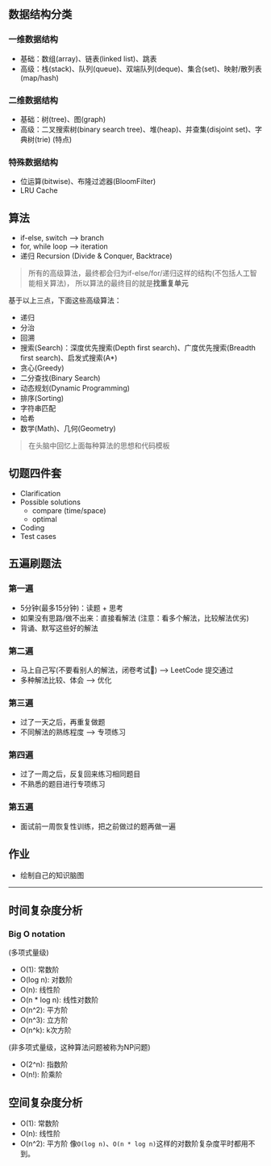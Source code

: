 ## 数据结构分类

### 一维数据结构

- 基础：数组(array)、链表(linked list)、跳表
- 高级：栈(stack)、队列(queue)、双端队列(deque)、集合(set)、映射/散列表(map/hash)

### 二维数据结构

- 基础：树(tree)、图(graph)
- 高级：二叉搜索树(binary search tree)、堆(heap)、并查集(disjoint set)、字典树(trie)
(特点)

### 特殊数据结构

- 位运算(bitwise)、布隆过滤器(BloomFilter)
- LRU Cache


## 算法

- if-else, switch --> branch
- for, while loop --> iteration
- 递归 Recursion (Divide & Conquer, Backtrace)

> 所有的高级算法，最终都会归为if-else/for/递归这样的结构(不包括人工智能相关算法)，
> 所以算法的最终目的就是**找重复单元**

基于以上三点，下面这些高级算法：
- 递归
- 分治
- 回溯
- 搜索(Search)：深度优先搜索(Depth first search)、广度优先搜索(Breadth first search)、启发式搜索(A*)
- 贪心(Greedy)
- 二分查找(Binary Search)
- 动态规划(Dynamic Programming)
- 排序(Sorting)
- 字符串匹配
- 哈希
- 数学(Math)、几何(Geometry)

> 在头脑中回忆上面每种算法的思想和代码模板


## 切题四件套

- Clarification
- Possible solutions
  - compare (time/space)
  - optimal
- Coding
- Test cases

## 五遍刷题法

### 第一遍
- 5分钟(最多15分钟)：读题 + 思考
- 如果没有思路/做不出来：直接看解法 (注意：看多个解法，比较解法优劣)
- 背诵、默写这些好的解法

### 第二遍
- 马上自己写(不要看别人的解法，闭卷考试🐶) --> LeetCode 提交通过
- 多种解法比较、体会 --> 优化

### 第三遍
- 过了一天之后，再重复做题
- 不同解法的熟练程度 --> 专项练习

### 第四遍
- 过了一周之后，反复回来练习相同题目
- 不熟悉的题目进行专项练习

### 第五遍
- 面试前一周恢复性训练，把之前做过的题再做一遍


## 作业
- 绘制自己的知识脑图

---

## 时间复杂度分析

### Big O notation
(多项式量级)
- O(1): 常数阶
- O(log n): 对数阶
- O(n): 线性阶
- O(n * log n): 线性对数阶
- O(n^2): 平方阶
- O(n^3): 立方阶
- O(n^k): k次方阶

(非多项式量级，这种算法问题被称为NP问题)
- O(2^n): 指数阶
- O(n!): 阶乘阶

## 空间复杂度分析

- O(1): 常数阶
- O(n): 线性阶
- O(n^2): 平方阶
像`O(log n)`、`O(n * log n)`这样的对数阶复杂度平时都用不到。
